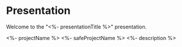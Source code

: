 # Presentation

Welcome to the "<%- presentationTitle %>" presentation.

<%- projectName %>
<%- safeProjectName %>
<%- description %>
